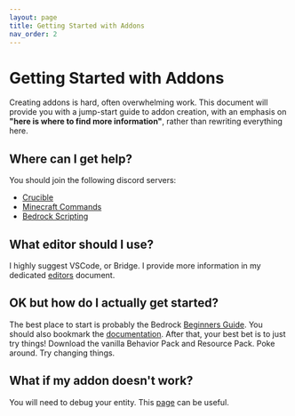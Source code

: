 ```yaml
---
layout: page
title: Getting Started with Addons
nav_order: 2
---
```


# Getting Started with Addons

Creating addons is hard, often overwhelming work. This document will provide you with a jump-start guide to addon creation, with an emphasis on **"here is where to find more information"**, rather than rewriting everything here.

## Where can I get help?

You should join the following discord servers:

 - [Crucible](https://discord.gg/XjV87YN)
 - [Minecraft Commands](https://discord.gg/QAFXFtZ)
 - [Bedrock Scripting](https://discord.gg/46JUdQb)

## What editor should I use?

I highly suggest VSCode, or Bridge. I provide more information in my dedicated [editors](https://wiki.bedrock.dev/docs/knowledge/the_editor.html) document.

## OK but how do I actually get started?

The best place to start is probably the Bedrock [Beginners Guide](https://guide.bedrock.dev/). You should also bookmark the [documentation](https://bedrock.dev/). After that, your best bet is to just try things! Download the vanilla Behavior Pack and Resource Pack. Poke around. Try changing things. 

## What if my addon doesn't work?

You will need to debug your entity. This [page](https://wiki.bedrock.dev/docs/knowledge/entity_troubleshooting.html) can be useful.